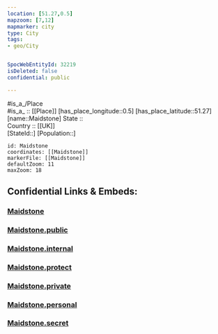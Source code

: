 ```yaml
---
location: [51.27,0.5] 
mapzoom: [7,12] 
mapmarker: city 
type: City
tags:
- geo/City


SpocWebEntityId: 32219
isDeleted: false
confidential: public

---
```

#is_a_/Place  
#is_a_ :: [[Place]] 
[has_place_longitude::0.5] 
[has_place_latitude::51.27] 
[name::Maidstone] 
State ::  
Country :: [[UK]]  
[StateId::] 
[Population::] 



```leaflet
id: Maidstone
coordinates: [[Maidstone]] 
markerFile: [[Maidstone]] 
defaultZoom: 11 
maxZoom: 18
```


## Confidential Links & Embeds: 

### [Maidstone](/_Standards/Earth/Continent/Europe/Europe~North/UK/England/Regions~England/South_East_England/Kent/cities~Kent/Maidstone/cities~Maidstone/Maidstone.md) 

### [Maidstone.public](/_public/Earth/Continent/Europe/Europe~North/UK/England/Regions~England/South_East_England/Kent/cities~Kent/Maidstone/cities~Maidstone/Maidstone.public.md) 

### [Maidstone.internal](/_internal/Earth/Continent/Europe/Europe~North/UK/England/Regions~England/South_East_England/Kent/cities~Kent/Maidstone/cities~Maidstone/Maidstone.internal.md) 

### [Maidstone.protect](/_protect/Earth/Continent/Europe/Europe~North/UK/England/Regions~England/South_East_England/Kent/cities~Kent/Maidstone/cities~Maidstone/Maidstone.protect.md) 

### [Maidstone.private](/_private/Earth/Continent/Europe/Europe~North/UK/England/Regions~England/South_East_England/Kent/cities~Kent/Maidstone/cities~Maidstone/Maidstone.private.md) 

### [Maidstone.personal](/_personal/Earth/Continent/Europe/Europe~North/UK/England/Regions~England/South_East_England/Kent/cities~Kent/Maidstone/cities~Maidstone/Maidstone.personal.md) 

### [Maidstone.secret](/_secret/Earth/Continent/Europe/Europe~North/UK/England/Regions~England/South_East_England/Kent/cities~Kent/Maidstone/cities~Maidstone/Maidstone.secret.md)

